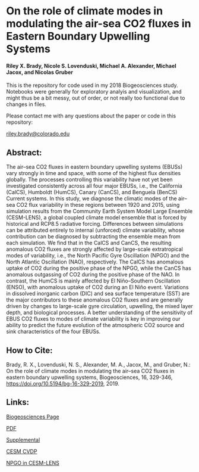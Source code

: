 # On the role of climate modes in modulating the air-sea CO2 fluxes in Eastern Boundary Upwelling Systems 
#### Riley X. Brady, Nicole S. Lovenduski, Michael A. Alexander, Michael Jacox, and Nicolas Gruber

This is the repository for code used in my 2018 Biogeosciences study. Notebooks were generally for exploratory analyis and visualization, and might thus be a bit messy, out of order, or not really too functional due to changes in files.

Please contact me with any questions about the paper or code in this repository:

riley.brady@colorado.edu

## Abstract:

The air–sea CO2 fluxes in eastern boundary upwelling systems (EBUSs) vary strongly in time and space, with some of the highest flux densities globally. The processes controlling this variability have not yet been investigated consistently across all four major EBUSs, i.e., the California (CalCS), Humboldt (HumCS), Canary (CanCS), and Benguela (BenCS) Current systems. In this study, we diagnose the climatic modes of the air–sea CO2 flux variability in these regions between 1920 and 2015, using simulation results from the Community Earth System Model Large Ensemble (CESM-LENS), a global coupled climate model ensemble that is forced by historical and RCP8.5 radiative forcing. Differences between simulations can be attributed entirely to internal (unforced) climate variability, whose contribution can be diagnosed by subtracting the ensemble mean from each simulation. We find that in the CalCS and CanCS, the resulting anomalous CO2 fluxes are strongly affected by large-scale extratropical modes of variability, i.e., the North Pacific Gyre Oscillation (NPGO) and the North Atlantic Oscillation (NAO), respectively. The CalCS has anomalous uptake of CO2 during the positive phase of the NPGO, while the CanCS has anomalous outgassing of CO2 during the positive phase of the NAO. In contrast, the HumCS is mainly affected by El Niño–Southern Oscillation (ENSO), with anomalous uptake of CO2 during an El Niño event. Variations in dissolved inorganic carbon (DIC) and sea surface temperature (SST) are the major contributors to these anomalous CO2 fluxes and are generally driven by changes to large-scale gyre circulation, upwelling, the mixed layer depth, and biological processes. A better understanding of the sensitivity of EBUS CO2 fluxes to modes of climate variability is key in improving our ability to predict the future evolution of the atmospheric CO2 source and sink characteristics of the four EBUSs.

 
## How to Cite:

Brady, R. X., Lovenduski, N. S., Alexander, M. A., Jacox, M., and Gruber, N.: On the role of climate modes in modulating the air–sea CO2 fluxes in eastern boundary upwelling systems, Biogeosciences, 16, 329-346, https://doi.org/10.5194/bg-16-329-2019, 2019.


## Links:

[Biogeosciences Page](https://www.biogeosciences.net/16/329/2019/bg-16-329-2019.html)

[PDF](https://www.biogeosciences.net/16/329/2019/bg-16-329-2019.pdf)

[Supplemental](https://www.biogeosciences.net/16/329/2019/bg-16-329-2019-supplement.pdf)

[CESM CVDP](http://www.cesm.ucar.edu/experiments/cesm1.1/LE/)

[NPGO in CESM-LENS](http://www.cesm.ucar.edu/projects/community-projects/LENS/projects/npgo.html)
